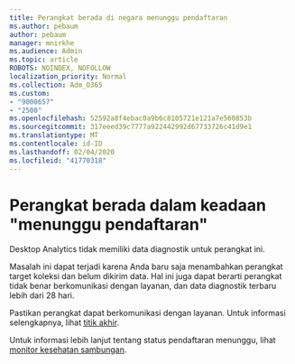 ```yaml
---
title: Perangkat berada di negara menunggu pendaftaran
ms.author: pebaum
author: pebaum
manager: mnirkhe
ms.audience: Admin
ms.topic: article
ROBOTS: NOINDEX, NOFOLLOW
localization_priority: Normal
ms.collection: Adm_O365
ms.custom:
- "9000657"
- "2508"
ms.openlocfilehash: 52592a8f4ebac0a9b6c8105721e121a7e560853b
ms.sourcegitcommit: 317eeed39c7777a922442992d67733726c41d9e1
ms.translationtype: MT
ms.contentlocale: id-ID
ms.lasthandoff: 02/04/2020
ms.locfileid: "41770318"
---
```

# <a name="devices-are-in-awaiting-enrollment-state"></a>Perangkat berada dalam keadaan "menunggu pendaftaran"

Desktop Analytics tidak memiliki data diagnostik untuk perangkat ini. 

Masalah ini dapat terjadi karena Anda baru saja menambahkan perangkat target koleksi dan belum dikirim data. Hal ini juga dapat berarti perangkat tidak benar berkomunikasi dengan layanan, dan data diagnostik terbaru lebih dari 28 hari.

Pastikan perangkat dapat berkomunikasi dengan layanan. Untuk informasi selengkapnya, lihat [titik akhir](https://docs.microsoft.com/configmgr/desktop-analytics/enable-data-sharing#endpoints).

Untuk informasi lebih lanjut tentang status pendaftaran menunggu, lihat [monitor kesehatan sambungan](https://docs.microsoft.com/configmgr/desktop-analytics/monitor-connection-health#awaiting-enrollment).